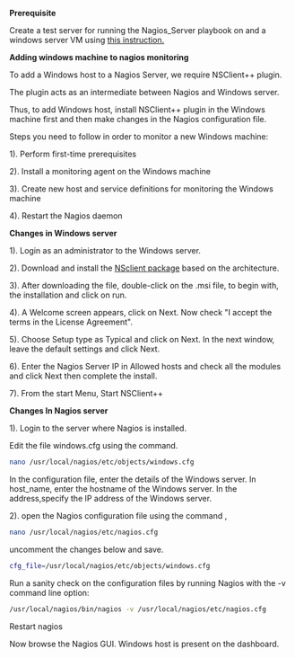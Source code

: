 **Prerequisite**

Create  a test server for running the Nagios_Server playbook on and a windows server VM using [this instruction.](https://github.com/adoptium/infrastructure/blob/master/ansible/README.md#can-i-have-multiple-vms-on-different-oss) 

**Adding windows machine to nagios monitoring**

To add a Windows host to a Nagios Server, we require NSClient++ plugin.

The plugin acts as an intermediate between Nagios and Windows server.

Thus, to add Windows host,  install NSClient++ plugin in the Windows machine first and then make changes in the Nagios configuration file.

 Steps you need to follow in order to monitor a new Windows machine:

1). Perform first-time prerequisites

2). Install a monitoring agent on the Windows machine

3). Create new host and service definitions for monitoring the Windows machine

4). Restart the Nagios daemon

**Changes in Windows server**

1). Login as an administrator to the Windows server.

2). Download and install the [NSclient package](https://www.nsclient.org/download/0.5.1/#0.5.1.45) based on the architecture.

3). After downloading the file, double-click on the .msi file, to begin with, the installation and click on run.

4). A Welcome screen appears, click on Next. Now  check "I accept the terms in the License Agreement".

5). Choose Setup type as Typical and click on Next. In the next window, leave the default settings and click Next.

6). Enter the Nagios Server IP in Allowed hosts and check all the modules and click Next then complete the install.

 7). From the start Menu, Start NSClient++

**Changes In Nagios server**

1). Login to the server where Nagios is installed.

Edit the file windows.cfg using the command.
```bash
nano /usr/local/nagios/etc/objects/windows.cfg
```
In the configuration file, enter the details of the Windows server. In host_name, enter the hostname of the Windows server. In the address,specify the IP address of the Windows server. 

2). open the Nagios configuration file using the command ,
```bash
nano /usr/local/nagios/etc/nagios.cfg
```
 uncomment the changes below and save.

```bash
cfg_file=/usr/local/nagios/etc/objects/windows.cfg
```

Run a sanity check on the configuration files by running Nagios with the -v command line option: 
```bash
/usr/local/nagios/bin/nagios -v /usr/local/nagios/etc/nagios.cfg
```
Restart nagios  

Now browse the Nagios GUI.  Windows host is present on the dashboard.
